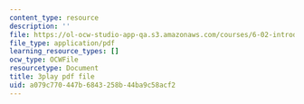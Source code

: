 ```yaml
---
content_type: resource
description: ''
file: https://ol-ocw-studio-app-qa.s3.amazonaws.com/courses/6-02-introduction-to-eecs-ii-digital-communication-systems-fall-2012/a079c770447b6843258b44ba9c58acf2_QfaGCnfWpus.pdf
file_type: application/pdf
learning_resource_types: []
ocw_type: OCWFile
resourcetype: Document
title: 3play pdf file
uid: a079c770-447b-6843-258b-44ba9c58acf2
---
```


